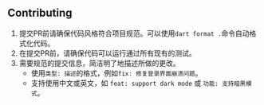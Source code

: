 ## Contributing

1. 提交PR前请确保代码风格符合项目规范。可以使用`dart format .`命令自动格式化代码。
2. 在提交PR前，请确保代码可以运行通过所有现有的测试。
3. 需要规范的提交信息，简洁明了地描述所做的更改。
    - 使用`类型: 描述`的格式，例如`fix: 修复登录界面崩溃问题`。
    - 支持使用中文或英文，如 `feat: support dark mode` 或 `功能: 支持暗黑模式`。

